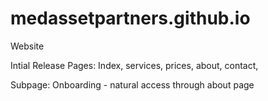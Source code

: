 # medassetpartners.github.io
Website 

Intial Release Pages:
  Index,
  services,
  prices, 
  about,
  contact,

Subpage: 
  Onboarding - natural access through about page
